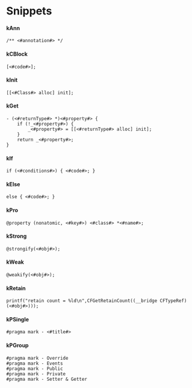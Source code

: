 # Snippets

#### kAnn
```
/** <#annotation#> */
```

#### kCBlock
```
[<#code#>];
```

#### kInit
```
[[<#Class#> alloc] init];
```

#### kGet
```
- (<#returnType#> *)<#property#> {
    if (!_<#property#>) {
        _<#property#> = [[<#returnType#> alloc] init];
    }
    return _<#property#>;
}
```

#### kIf
```
if (<#conditions#>) { <#code#>; }
```

#### kElse
```
else { <#code#>; }
```

#### kPro
```
@property (nonatomic, <#key#>) <#class#> *<#name#>;
```

#### kStrong
```
@strongify(<#obj#>);
```

#### kWeak
```
@weakify(<#obj#>);
```

#### kRetain
```
printf("retain count = %ld\n",CFGetRetainCount((__bridge CFTypeRef)(<#obj#>)));
```

#### kPSingle
```
#pragma mark - <#title#>
```

#### kPGroup
```
#pragma mark - Override
#pragma mark - Events
#pragma mark - Public
#pragma mark - Private
#pragma mark - Setter & Getter
```



